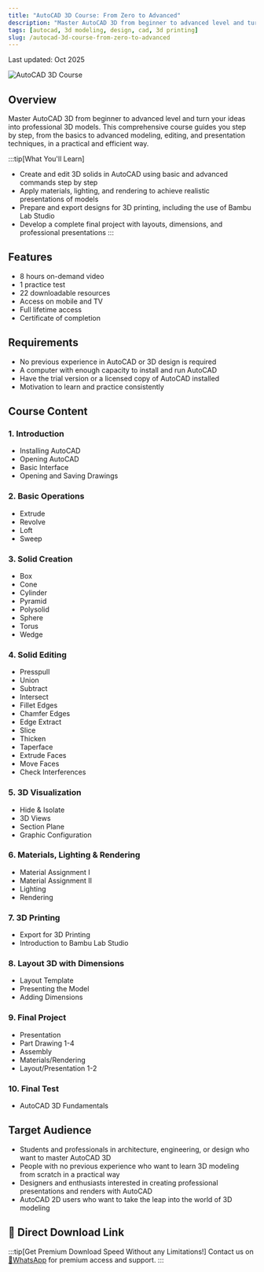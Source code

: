```yaml
---
title: "AutoCAD 3D Course: From Zero to Advanced"
description: "Master AutoCAD 3D from beginner to advanced level and turn your ideas into professional 3D models with this comprehensive course"
tags: [autocad, 3d modeling, design, cad, 3d printing]
slug: /autocad-3d-course-from-zero-to-advanced
---
```


Last updated: Oct 2025

![AutoCAD 3D Course](https://img-c.udemycdn.com/course/240x135/6845215_849c_2.jpg)

## Overview

Master AutoCAD 3D from beginner to advanced level and turn your ideas into professional 3D models. This comprehensive course guides you step by step, from the basics to advanced modeling, editing, and presentation techniques, in a practical and efficient way.

:::tip[What You'll Learn]
- Create and edit 3D solids in AutoCAD using basic and advanced commands step by step
- Apply materials, lighting, and rendering to achieve realistic presentations of models
- Prepare and export designs for 3D printing, including the use of Bambu Lab Studio
- Develop a complete final project with layouts, dimensions, and professional presentations
:::

## Features

- 8 hours on-demand video
- 1 practice test
- 22 downloadable resources
- Access on mobile and TV
- Full lifetime access
- Certificate of completion

## Requirements

- No previous experience in AutoCAD or 3D design is required
- A computer with enough capacity to install and run AutoCAD
- Have the trial version or a licensed copy of AutoCAD installed
- Motivation to learn and practice consistently

## Course Content

### 1. Introduction
- Installing AutoCAD
- Opening AutoCAD
- Basic Interface
- Opening and Saving Drawings

### 2. Basic Operations
- Extrude
- Revolve
- Loft
- Sweep

### 3. Solid Creation
- Box
- Cone
- Cylinder
- Pyramid
- Polysolid
- Sphere
- Torus
- Wedge

### 4. Solid Editing
- Presspull
- Union
- Subtract
- Intersect
- Fillet Edges
- Chamfer Edges
- Edge Extract
- Slice
- Thicken
- Taperface
- Extrude Faces
- Move Faces
- Check Interferences

### 5. 3D Visualization
- Hide & Isolate
- 3D Views
- Section Plane
- Graphic Configuration

### 6. Materials, Lighting & Rendering
- Material Assignment I
- Material Assignment II
- Lighting
- Rendering

### 7. 3D Printing
- Export for 3D Printing
- Introduction to Bambu Lab Studio

### 8. Layout 3D with Dimensions
- Layout Template
- Presenting the Model
- Adding Dimensions

### 9. Final Project
- Presentation
- Part Drawing 1-4
- Assembly
- Materials/Rendering
- Layout/Presentation 1-2

### 10. Final Test
- AutoCAD 3D Fundamentals

## Target Audience

- Students and professionals in architecture, engineering, or design who want to master AutoCAD 3D
- People with no previous experience who want to learn 3D modeling from scratch in a practical way
- Designers and enthusiasts interested in creating professional presentations and renders with AutoCAD
- AutoCAD 2D users who want to take the leap into the world of 3D modeling

## 🚀 Direct Download Link
:::tip[Get Premium Download Speed Without any Limitations!]
Contact us on [💬WhatsApp](https://wa.me/+8613237610083) for premium  access and support.
:::
